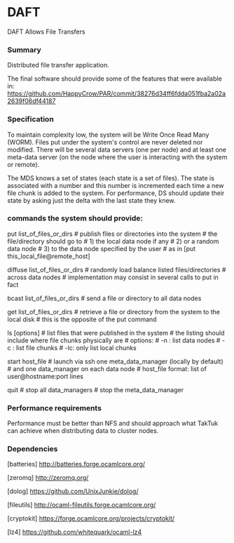 DAFT
====

DAFT Allows File Transfers

### Summary

Distributed file transfer application.

The final software should provide some of the features that were available in:
https://github.com/HappyCrow/PAR/commit/38276d34ff6fdda051fba2a02a2639f06df44187

### Specification

To maintain complexity low, the system will be Write Once Read Many 
(WORM). Files put under the system's control are never deleted nor
modified.
There will be several data servers (one per node) and at least
one meta-data server (on the node where the user is interacting with the
system or remote).

The MDS knows a set of states (each state is a set of files).
The state is associated with a number and this number is incremented each
time a new file chunk is added to the system.
For performance, DS should update their state by asking just the delta
with the last state they knew.

### commands the system should provide:

put list_of_files_or_dirs
    # publish files or directories into the system
    # the file/directory should go to
    # 1) the local data node if any
    # 2) or a random data node
    # 3) to the data node specified by the user
    #    as in [put this_local_file@remote_host]

diffuse list_of_files_or_dirs
    # randomly load balance listed files/directories
    # across data nodes
    # implementation may consist in several calls to put in fact

bcast list_of_files_or_dirs
    # send a file or directory to all data nodes

get list_of_files_or_dirs
    # retrieve a file or directory from the system to the local disk
    # this is the opposite of the put command

ls [options] # list files that were published in the system
             # the listing should include where file chunks physically are
             # options:
             #  -n : list data nodes
             #  -c : list file chunks
             #  -lc: only list local chunks

start host_file # launch via ssh one meta_data_manager (locally by default)
                # and one data_manager on each data node
                # host_file format: list of user@hostname:port lines

quit # stop all data_managers
     # stop the meta_data_manager

### Performance requirements

Performance must be better than NFS and should approach what
TakTuk can achieve when distributing data to cluster nodes.

### Dependencies

[batteries] http://batteries.forge.ocamlcore.org/

[zeromq] http://zeromq.org/

[dolog] https://github.com/UnixJunkie/dolog/

[fileutils] http://ocaml-fileutils.forge.ocamlcore.org/

[cryptokit] https://forge.ocamlcore.org/projects/cryptokit/

[lz4] https://github.com/whitequark/ocaml-lz4

